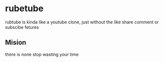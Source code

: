 # rubetube

rubtube is kinda like a youtube clone, just without the like  share comment or subscibe fetures 

## Mision

there is none stop wasting your time
